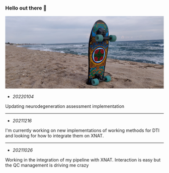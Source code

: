 <!--
### Hi there 👋


**asqwerty666/asqwerty666** is a ✨ _special_ ✨ repository because its `README.md` (this file) appears on your GitHub profile.

Here are some ideas to get you started:

- 🔭 I’m currently working on ...
- 🌱 I’m currently learning ...
- 👯 I’m looking to collaborate on ...
- 🤔 I’m looking for help with ...
- 💬 Ask me about ...
- 📫 How to reach me: ...
- 😄 Pronouns: ...
- ⚡ Fun fact: ...
-->

### Hello out there 🤪

![status](surfskate.jpg)

  - *20220104*

Updating neurodegeneration assessment implementation

---
  - *20211216*

I'm currently working on new implementations of working methods for DTI and looking for how to integrate them on XNAT.

---
 - *20211026*
 
 Working in the integration of my pipeline with XNAT. Interaction is easy but the QC management is driving me crazy
